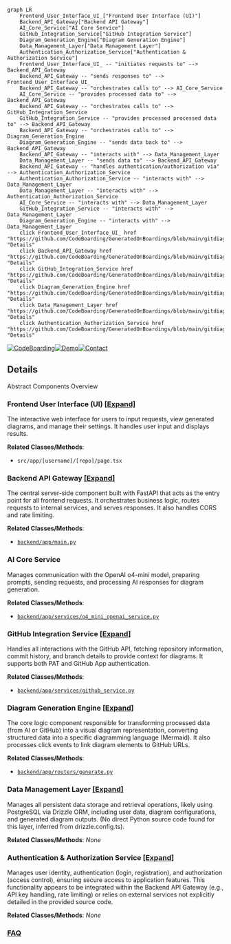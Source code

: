 ```mermaid
graph LR
    Frontend_User_Interface_UI_["Frontend User Interface (UI)"]
    Backend_API_Gateway["Backend API Gateway"]
    AI_Core_Service["AI Core Service"]
    GitHub_Integration_Service["GitHub Integration Service"]
    Diagram_Generation_Engine["Diagram Generation Engine"]
    Data_Management_Layer["Data Management Layer"]
    Authentication_Authorization_Service["Authentication & Authorization Service"]
    Frontend_User_Interface_UI_ -- "initiates requests to" --> Backend_API_Gateway
    Backend_API_Gateway -- "sends responses to" --> Frontend_User_Interface_UI_
    Backend_API_Gateway -- "orchestrates calls to" --> AI_Core_Service
    AI_Core_Service -- "provides processed data to" --> Backend_API_Gateway
    Backend_API_Gateway -- "orchestrates calls to" --> GitHub_Integration_Service
    GitHub_Integration_Service -- "provides processed processed data to" --> Backend_API_Gateway
    Backend_API_Gateway -- "orchestrates calls to" --> Diagram_Generation_Engine
    Diagram_Generation_Engine -- "sends data back to" --> Backend_API_Gateway
    Backend_API_Gateway -- "interacts with" --> Data_Management_Layer
    Data_Management_Layer -- "sends data to" --> Backend_API_Gateway
    Backend_API_Gateway -- "handles authentication/authorization via" --> Authentication_Authorization_Service
    Authentication_Authorization_Service -- "interacts with" --> Data_Management_Layer
    Data_Management_Layer -- "interacts with" --> Authentication_Authorization_Service
    AI_Core_Service -- "interacts with" --> Data_Management_Layer
    GitHub_Integration_Service -- "interacts with" --> Data_Management_Layer
    Diagram_Generation_Engine -- "interacts with" --> Data_Management_Layer
    click Frontend_User_Interface_UI_ href "https://github.com/CodeBoarding/GeneratedOnBoardings/blob/main/gitdiagram/Frontend_User_Interface_UI_.md" "Details"
    click Backend_API_Gateway href "https://github.com/CodeBoarding/GeneratedOnBoardings/blob/main/gitdiagram/Backend_API_Gateway.md" "Details"
    click GitHub_Integration_Service href "https://github.com/CodeBoarding/GeneratedOnBoardings/blob/main/gitdiagram/GitHub_Integration_Service.md" "Details"
    click Diagram_Generation_Engine href "https://github.com/CodeBoarding/GeneratedOnBoardings/blob/main/gitdiagram/Diagram_Generation_Engine.md" "Details"
    click Data_Management_Layer href "https://github.com/CodeBoarding/GeneratedOnBoardings/blob/main/gitdiagram/Data_Management_Layer.md" "Details"
    click Authentication_Authorization_Service href "https://github.com/CodeBoarding/GeneratedOnBoardings/blob/main/gitdiagram/Authentication_Authorization_Service.md" "Details"
```

[![CodeBoarding](https://img.shields.io/badge/Generated%20by-CodeBoarding-9cf?style=flat-square)](https://github.com/CodeBoarding/CodeBoarding)[![Demo](https://img.shields.io/badge/Try%20our-Demo-blue?style=flat-square)](https://www.codeboarding.org/demo)[![Contact](https://img.shields.io/badge/Contact%20us%20-%20contact@codeboarding.org-lightgrey?style=flat-square)](mailto:contact@codeboarding.org)

## Details

Abstract Components Overview

### Frontend User Interface (UI) [[Expand]](./Frontend_User_Interface_UI_.md)
The interactive web interface for users to input requests, view generated diagrams, and manage their settings. It handles user input and displays results.


**Related Classes/Methods**:

- `src/app/[username]/[repo]/page.tsx`


### Backend API Gateway [[Expand]](./Backend_API_Gateway.md)
The central server-side component built with FastAPI that acts as the entry point for all frontend requests. It orchestrates business logic, routes requests to internal services, and serves responses. It also handles CORS and rate limiting.


**Related Classes/Methods**:

- <a href="https://github.com/ahmedkhaleel2004/gitdiagram/blob/main/backend/app/main.py" target="_blank" rel="noopener noreferrer">`backend/app/main.py`</a>


### AI Core Service
Manages communication with the OpenAI o4-mini model, preparing prompts, sending requests, and processing AI responses for diagram generation.


**Related Classes/Methods**:

- <a href="https://github.com/ahmedkhaleel2004/gitdiagram/blob/main/backend/app/services/o4_mini_openai_service.py" target="_blank" rel="noopener noreferrer">`backend/app/services/o4_mini_openai_service.py`</a>


### GitHub Integration Service [[Expand]](./GitHub_Integration_Service.md)
Handles all interactions with the GitHub API, fetching repository information, commit history, and branch details to provide context for diagrams. It supports both PAT and GitHub App authentication.


**Related Classes/Methods**:

- <a href="https://github.com/ahmedkhaleel2004/gitdiagram/blob/main/backend/app/services/github_service.py" target="_blank" rel="noopener noreferrer">`backend/app/services/github_service.py`</a>


### Diagram Generation Engine [[Expand]](./Diagram_Generation_Engine.md)
The core logic component responsible for transforming processed data (from AI or GitHub) into a visual diagram representation, converting structured data into a specific diagramming language (Mermaid). It also processes click events to link diagram elements to GitHub URLs.


**Related Classes/Methods**:

- <a href="https://github.com/ahmedkhaleel2004/gitdiagram/blob/main/backend/app/routers/generate.py" target="_blank" rel="noopener noreferrer">`backend/app/routers/generate.py`</a>


### Data Management Layer [[Expand]](./Data_Management_Layer.md)
Manages all persistent data storage and retrieval operations, likely using PostgreSQL via Drizzle ORM, including user data, diagram configurations, and generated diagram outputs. (No direct Python source code found for this layer, inferred from drizzle.config.ts).


**Related Classes/Methods**: _None_

### Authentication & Authorization Service [[Expand]](./Authentication_Authorization_Service.md)
Manages user identity, authentication (login, registration), and authorization (access control), ensuring secure access to application features. This functionality appears to be integrated within the Backend API Gateway (e.g., API key handling, rate limiting) or relies on external services not explicitly detailed in the provided source code.


**Related Classes/Methods**: _None_



### [FAQ](https://github.com/CodeBoarding/GeneratedOnBoardings/tree/main?tab=readme-ov-file#faq)